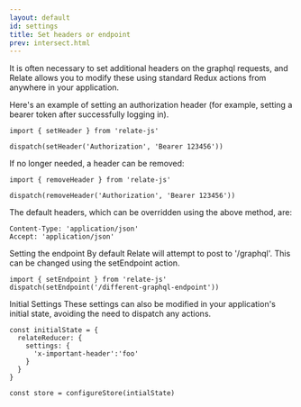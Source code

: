```yaml
---
layout: default
id: settings
title: Set headers or endpoint
prev: intersect.html
---
```


It is often necessary to set additional headers on the graphql requests, and Relate allows you to 
modify these using standard Redux actions from anywhere in your application.

Here's an example of setting an authorization header (for example, setting a bearer token after successfully logging in).
```
import { setHeader } from 'relate-js'

dispatch(setHeader('Authorization', 'Bearer 123456'))
```

If no longer needed, a header can be removed:
```
import { removeHeader } from 'relate-js'

dispatch(removeHeader('Authorization', 'Bearer 123456'))
```

The default headers, which can be overridden using the above method, are:
```
Content-Type: 'application/json'
Accept: 'application/json'
```

Setting the endpoint
By default Relate will attempt to post to '/graphql'. This can be changed using the setEndpoint action.

```
import { setEndpoint } from 'relate-js'
dispatch(setEndpoint('/different-graphql-endpoint'))
```

Initial Settings
These settings can also be modified in your application's initial state, avoiding the need to dispatch any actions.

```
const initialState = {
  relateReducer: {
    settings: {
      'x-important-header':'foo'
    }
  }
}

const store = configureStore(intialState)
```

